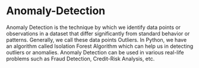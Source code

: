 # Anomaly-Detection
Anomaly Detection is the technique by which we identify data points or observations in a dataset that differ significantly from standard behavior or patterns. Generally, we call these data points Outliers. In Python, we have an algorithm called Isolation Forest Algorithm which can help us in detecting outliers or anomalies. 
Anomaly Detection can be used in various real-life problems such as Fraud Detection, Credit-Risk Analysis, etc. 
